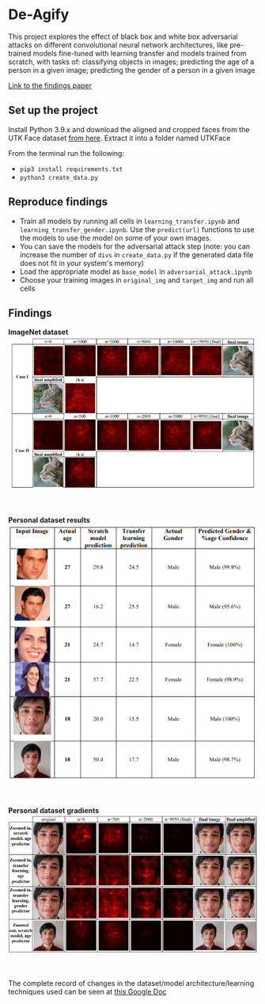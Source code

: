 
# De-Agify

This project explores the effect of black box and white box adversarial attacks on different convolutional neural network architectures, like pre-trained models fine-tuned with learning transfer and models trained from scratch, with tasks of: classifying objects in images;
predicting the age of a person in a given image; predicting the gender of a person in a given image

[Link to the findings paper](https://drive.google.com/file/d/1RaUmklPVAMOUb16fmU1dJkbKJ4W5fIIz/view?usp=share_link)

## Set up the project
Install Python 3.9.x and download the aligned and cropped faces from the UTK Face dataset [from here](https://drive.google.com/drive/folders/0BxYys69jI14kU0I1YUQyY1ZDRUE?resourcekey=0-01Pth1hq20K4kuGVkp3oBw). Extract it into a folder named UTKFace

From the terminal run the following:
- `pip3 install requirements.txt`
- `python3 create_data.py`


## Reproduce findings
- Train all models by running all cells in `learning_transfer.ipynb` and `learning_transfer_gender.ipynb`. Use the `predict(url)` functions to use the models to use the model on some of your own images.
- You can save the models for the adversarial attack step
(note: you can increase the number of `divs` in `create_data.py` if the generated data file does not fit in your system's memory)
- Load the appropriate model as `base_model` in `adversarial_attack.ipynb`
- Choose your training images in `original_img` and `target_img` and run all cells

## Findings
**ImageNet dataset**
![ImageNet dataset](./assets/cat_gradients.png "ImageNet dataset")

<br><br>
**Personal dataset results**
![Personal dataset results](./assets/age_gender.png "Personal dataset results")

<br><br>
**Personal dataset gradients**
![Personal dataset gradients](./assets/gradients.png "Personal dataset gradients")

<br><br>
The complete record of changes in the dataset/model architecture/learning techniques used can be seen at [this Google Doc](https://docs.google.com/document/d/1eF0cUl0fvmg4Zk7Ej1xws9iGObedpPTzDhYCx79zp9I)
